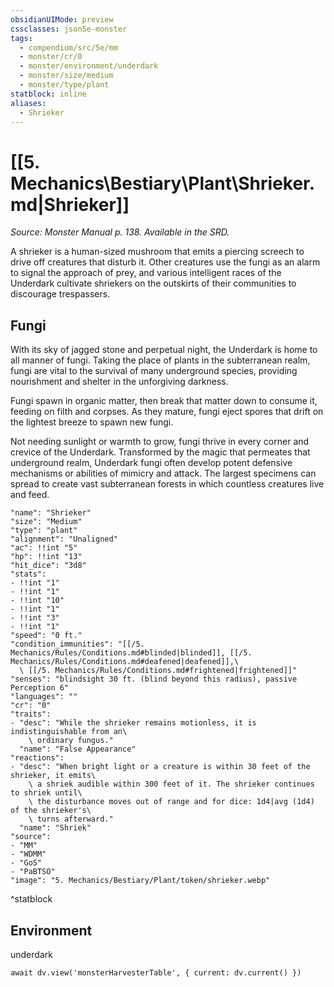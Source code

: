 ```yaml
---
obsidianUIMode: preview
cssclasses: json5e-monster
tags:
  - compendium/src/5e/mm
  - monster/cr/0
  - monster/environment/underdark
  - monster/size/medium
  - monster/type/plant
statblock: inline
aliases:
  - Shrieker
---
```

# [[5. Mechanics\Bestiary\Plant\Shrieker.md|Shrieker]]
*Source: Monster Manual p. 138. Available in the SRD.*

A shrieker is a human-sized mushroom that emits a piercing screech to drive off creatures that disturb it. Other creatures use the fungi as an alarm to signal the approach of prey, and various intelligent races of the Underdark cultivate shriekers on the outskirts of their communities to discourage trespassers.

## Fungi

With its sky of jagged stone and perpetual night, the Underdark is home to all manner of fungi. Taking the place of plants in the subterranean realm, fungi are vital to the survival of many underground species, providing nourishment and shelter in the unforgiving darkness.

Fungi spawn in organic matter, then break that matter down to consume it, feeding on filth and corpses. As they mature, fungi eject spores that drift on the lightest breeze to spawn new fungi.

Not needing sunlight or warmth to grow, fungi thrive in every corner and crevice of the Underdark. Transformed by the magic that permeates that underground realm, Underdark fungi often develop potent defensive mechanisms or abilities of mimicry and attack. The largest specimens can spread to create vast subterranean forests in which countless creatures live and feed.

```statblock
"name": "Shrieker"
"size": "Medium"
"type": "plant"
"alignment": "Unaligned"
"ac": !!int "5"
"hp": !!int "13"
"hit_dice": "3d8"
"stats":
- !!int "1"
- !!int "1"
- !!int "10"
- !!int "1"
- !!int "3"
- !!int "1"
"speed": "0 ft."
"condition_immunities": "[[/5. Mechanics/Rules/Conditions.md#blinded|blinded]], [[/5. Mechanics/Rules/Conditions.md#deafened|deafened]],\
  \ [[/5. Mechanics/Rules/Conditions.md#frightened|frightened]]"
"senses": "blindsight 30 ft. (blind beyond this radius), passive Perception 6"
"languages": ""
"cr": "0"
"traits":
- "desc": "While the shrieker remains motionless, it is indistinguishable from an\
    \ ordinary fungus."
  "name": "False Appearance"
"reactions":
- "desc": "When bright light or a creature is within 30 feet of the shrieker, it emits\
    \ a shriek audible within 300 feet of it. The shrieker continues to shriek until\
    \ the disturbance moves out of range and for dice: 1d4|avg (1d4) of the shrieker's\
    \ turns afterward."
  "name": "Shriek"
"source":
- "MM"
- "WDMM"
- "GoS"
- "PaBTSO"
"image": "5. Mechanics/Bestiary/Plant/token/shrieker.webp"
```
^statblock

## Environment

underdark

```dataviewjs
await dv.view('monsterHarvesterTable', { current: dv.current() })
```

